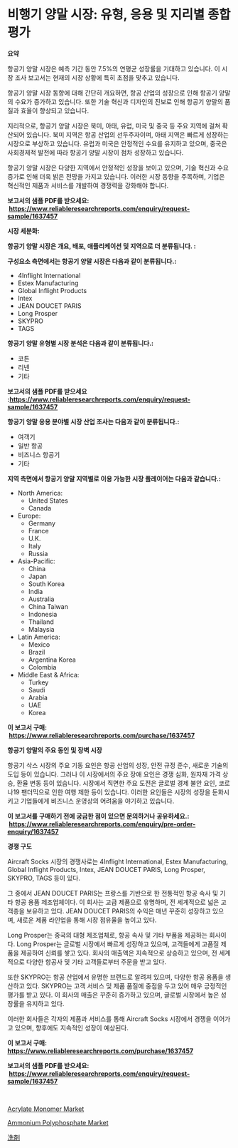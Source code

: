 <p><h1>비행기 양말 시장: 유형, 응용 및 지리별 종합 평가</h1></p><p><strong>요약</strong></p>
<p><p>항공기 양말 시장은 예측 기간 동안 7.5%의 연평균 성장률을 기대하고 있습니다. 이 시장 조사 보고서는 현재의 시장 상황에 특히 초점을 맞추고 있습니다.</p><p>항공기 양말 시장 동향에 대해 간단히 개요하면, 항공 산업의 성장으로 인해 항공기 양말의 수요가 증가하고 있습니다. 또한 기술 혁신과 디자인의 진보로 인해 항공기 양말의 품질과 효율이 향상되고 있습니다.</p><p>지리적으로, 항공기 양말 시장은 북미, 아태, 유럽, 미국 및 중국 등 주요 지역에 걸쳐 확산되어 있습니다. 북미 지역은 항공 산업의 선두주자이며, 아태 지역은 빠르게 성장하는 시장으로 부상하고 있습니다. 유럽과 미국은 안정적인 수요를 유지하고 있으며, 중국은 사회경제적 발전에 따라 항공기 양말 시장이 점차 성장하고 있습니다.</p><p>항공기 양말 시장은 다양한 지역에서 안정적인 성장을 보이고 있으며, 기술 혁신과 수요 증가로 인해 더욱 밝은 전망을 가지고 있습니다. 이러한 시장 동향을 주목하며, 기업은 혁신적인 제품과 서비스를 개발하여 경쟁력을 강화해야 합니다.</p></p>
<p><strong>보고서의 샘플 PDF를 받으세요: &nbsp;<a href="https://www.reliableresearchreports.com/enquiry/request-sample/1637457">https://www.reliableresearchreports.com/enquiry/request-sample/1637457</a></strong></p>
<p><strong>시장 세분화:</strong></p>
<p><strong> 항공기 양말 시장은 개요, 배포, 애플리케이션 및 지역으로 더 분류됩니다. :</strong></p>
<p><strong>구성요소 측면에서는 항공기 양말 시장은 다음과 같이 분류됩니다.:</strong></p>
<p><ul><li>4Inflight International</li><li>Estex Manufacturing</li><li>Global Inflight Products</li><li>Intex</li><li>JEAN DOUCET PARIS</li><li>Long Prosper</li><li>SKYPRO</li><li>TAGS</li></ul></p>
<p><strong> 항공기 양말 유형별 시장 분석은 다음과 같이 분류됩니다.:</strong></p>
<p><ul><li>코튼</li><li>리넨</li><li>기타</li></ul></p>
<p><strong>보고서의 샘플 PDF를 받으세요 :<a href="https://www.reliableresearchreports.com/enquiry/request-sample/1637457">https://www.reliableresearchreports.com/enquiry/request-sample/1637457</a></strong></p>
<p><strong> 항공기 양말 응용 분야별 시장 산업 조사는 다음과 같이 분류됩니다.:</strong></p>
<p><ul><li>여객기</li><li>일반 항공</li><li>비즈니스 항공기</li><li>기타</li></ul></p>
<p><strong>지역 측면에서 항공기 양말 지역별로 이용 가능한 시장 플레이어는 다음과 같습니다.:</strong></p>
<p><ul>
    <li>
        North America:
        <ul>
            <li>United States</li>
            <li>Canada</li>
        </ul>
    </li>
    <li>
        Europe:
        <ul>
            <li>Germany</li>
            <li>France</li>
            <li>U.K.</li>
            <li>Italy</li>
            <li>Russia</li>
        </ul>
    </li>
    <li>
        Asia-Pacific:
        <ul>
            <li>China</li>
            <li>Japan</li>
            <li>South Korea</li>
            <li>India</li>
            <li>Australia</li>
            <li>China Taiwan</li>
            <li>Indonesia</li>
            <li>Thailand</li>
            <li>Malaysia</li>
        </ul>
    </li>
    <li>
        Latin America:
        <ul>
            <li>Mexico</li>
            <li>Brazil</li>
            <li>Argentina Korea</li>
            <li>Colombia</li>
        </ul>
    </li>
    <li>
        Middle East & Africa:
        <ul>
            <li>Turkey</li>
            <li>Saudi</li>
            <li>Arabia</li>
            <li>UAE</li>
            <li>Korea</li>
        </ul>
    </li>
    </ul></p>
<p><strong>이 보고서 구매: &nbsp;<a href="https://www.reliableresearchreports.com/purchase/1637457">https://www.reliableresearchreports.com/purchase/1637457</a></strong></p>
<p><strong>항공기 양말의 주요 동인 및 장벽 시장</strong></p>
<p><p>항공기 삭스 시장의 주요 기동 요인은 항공 산업의 성장, 안전 규정 준수, 새로운 기술의 도입 등이 있습니다. 그러나 이 시장에서의 주요 장애 요인은 경쟁 심화, 원자재 가격 상승, 환율 변동 등이 있습니다. 시장에서 직면한 주요 도전은 글로벌 경제 불안 요인, 코로나19 팬더믹으로 인한 여행 제한 등이 있습니다. 이러한 요인들은 시장의 성장을 둔화시키고 기업들에게 비즈니스 운영상의 어려움을 야기하고 있습니다.</p></p>
<p><strong>이 보고서를 구매하기 전에 궁금한 점이 있으면 문의하거나 공유하세요.: &nbsp;<a href="https://www.reliableresearchreports.com/enquiry/pre-order-enquiry/1637457">https://www.reliableresearchreports.com/enquiry/pre-order-enquiry/1637457</a></strong></p>
<p><strong>경쟁 구도</strong></p>
<p><p>Aircraft Socks 시장의 경쟁사로는 4Inflight International, Estex Manufacturing, Global Inflight Products, Intex, JEAN DOUCET PARIS, Long Prosper, SKYPRO, TAGS 등이 있다. </p><p>그 중에서 JEAN DOUCET PARIS는 프랑스를 기반으로 한 전통적인 항공 속사 및 기타 항공 용품 제조업체이다. 이 회사는 고급 제품으로 유명하며, 전 세계적으로 넓은 고객층을 보유하고 있다. JEAN DOUCET PARIS의 수익은 매년 꾸준히 성장하고 있으며, 새로운 제품 라인업을 통해 시장 점유율을 높이고 있다.</p><p>Long Prosper는 중국의 대형 제조업체로, 항공 속사 및 기타 부품을 제공하는 회사이다. Long Prosper는 글로벌 시장에서 빠르게 성장하고 있으며, 고객들에게 고품질 제품을 제공하여 신뢰를 쌓고 있다. 회사의 매출액은 지속적으로 상승하고 있으며, 전 세계적으로 다양한 항공사 및 기타 고객들로부터 주문을 받고 있다.</p><p>또한 SKYPRO는 항공 산업에서 유명한 브랜드로 알려져 있으며, 다양한 항공 용품을 생산하고 있다. SKYPRO는 고객 서비스 및 제품 품질에 중점을 두고 있어 매우 긍정적인 평가를 받고 있다. 이 회사의 매출은 꾸준히 증가하고 있으며, 글로벌 시장에서 높은 성장률을 유지하고 있다. </p><p>이러한 회사들은 각자의 제품과 서비스를 통해 Aircraft Socks 시장에서 경쟁을 이어가고 있으며, 향후에도 지속적인 성장이 예상된다.</p></p>
<p><strong>이 보고서 구매: &nbsp; <a href="https://www.reliableresearchreports.com/purchase/1637457">https://www.reliableresearchreports.com/purchase/1637457</a></strong></p>
<p><strong>보고서의 샘플 PDF를 받으세요: &nbsp;<a href="https://www.reliableresearchreports.com/enquiry/request-sample/1637457">https://www.reliableresearchreports.com/enquiry/request-sample/1637457</a></strong><strong></strong></p>
<p>&nbsp;</p>
<p><p><a href="https://flame-sidecar-702.notion.site/Acrylate-Monomer-Market-Size-Evaluating-its-Market-Trends-Growth-and-Projections-2024-2031-183b7bef6e574bfab3933ea112dcf7db">Acrylate Monomer Market</a></p><p><a href="https://full-wildebeest-80b.notion.site/Ammonium-Polyphosphate-Market-Size-Market-Share-and-Global-Market-Analysis-Report-2024-2031-f769cf6187364d79a82f4f22c21472ef">Ammonium Polyphosphate Market</a></p><p><a href="https://github.com/luffiazaza/Market-Research-Report-List-1/blob/main/45212418721.md">洗剤</a></p></p>